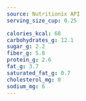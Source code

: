 ```yaml
---
source: Nutritionix API
serving_size_cup: 0.25

calories_kcal: 68
carbohydrates_g: 12.1
sugar_g: 2.2
fiber_g: 5.8
protein_g: 2.6
fat_g: 3.7
saturated_fat_g: 0.7
cholesterol_mg: 0
sodium_mg: 6
---
```


